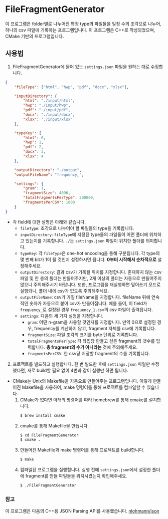 # FileFragmentGenerator
이 프로그램은 folder별로 나누어진 특정 type의 파일들을 일정 수의 조각으로 나누어, 하나의 csv 파일에 기록하는 프로그램입니다.
이 프로그램은 C++로 작성되었으며, CMake 기반의 프로그램입니다.

## 사용법
1. FileFragmentGenerator에 들어 있는 `settings.json` 파일을 원하는 대로 수정합니다.
```json
{
    "fileType": ["html", "hwp", "pdf", "docx", "xlsx"],

    "inputDirectory": {
        "html": "./input/html",
        "hwp": "./input/hwp",
        "pdf": "./input/pdf",
        "docx": "./input/docx",
        "xlsx": "./input/xlsx"
    },

    "typeKey": {
        "html": 0,
        "hwp": 1,
        "pdf": 2,
        "docx": 3,
        "xlsx": 4
    },

    "outputDirectory": "./output",
    "outputFileName": "frequency_",

    "settings": {
        "gram": 1,
        "fragmentSize": 4096,
        "totalFragmentsPerType": 200000,
        "fragmentsPerCSV": 1000
    }
}

```

- 각 field에 대한 설명은 아래와 같습니다.
    * `fileType`: 조각으로 나누어야 할 파일들의 type을 기록합니다.
    *  `inputDirectory`: `fileType`에 지정된 type들의 파일들이 어떤 폴더에 위치하고 있는지를 기록합니다.
	`./`는 `settings.json` 파일이 위치한 폴더를 의미합니다.
    * `typeKey`: 각 `fileType`은 one-hot encoding을 통해 구분됩니다. 각 type의 몇 번째 bit가 1이 될 것인지 설정하시면 됩니다. **0부터 시작해서 순차적으로** 설정해주세요.
    * `outputDirectory`: 결과 csv가 기록될 위치를 지정합니다. 존재하지 않는 csv 파일 및 한 층의 폴더는 만들어주지만, 2개 이상의 폴더는 자동으로 만들어주지 않으니 주의해주시기 바랍니다. 또한, 프로그램을 재실행하면 덮어쓰기 모드로 실행되니, 폴더 내에 csv가 없도록 주의해주세요.
    * `outputFileName`: csv가 가질 fileName을 지정합니다. fileName 뒤에 연속적인 숫자가 자동으로 붙어 csv가 만들어집니다. 예를 들어, 이 field가 `frequency_`로 설정된 경우 `frequency_1.csv`의 csv 파일이 출력됩니다.
    * `settings`: 다음의 세 가지 설정을 지정합니다.
		* `gram`: 어떤 n-gram을 사용할 것인지를 지정합니다.
        만약 0으로 설정된 경우, frequency를 계산하지 않고, fragment 자체를 csv에 기록합니다.
		* `fragmentSize`: 파일 조각의 크기를 byte 단위로 기록합니다.
		* `totalFragmentsPerType`: 각 타입당 만들고 싶은 fragment의 갯수를 입력합니다. **총 fragment의 수가 아니라는** 것에 주의해주세요.
		* `fragmentsPerCSV`: 한 csv당 저장할 fragment의 수를 기록합니다.

2. 프로젝트를 빌드하고 실행합니다. 한 번 빌드한 후에 `settings.json` 파일만 수정했다면, 새로 build할 필요 없이 4번과 같이 실행만 하면 됩니다.
- CMake는 Unix의 Makefile을 자동으로 만들어주는 프로그램입니다. 이렇게 만들어진 Makefile을 사용하여, make 명령어를 통해 프로젝트를 컴파일할 수 있습니다.
    1. CMake가 없다면 아래의 명령어를 따라 homebrew를 통해 cmake를 설치합니다.
        ```bash
        $ brew install cmake
        ```
    2. cmake를 통해 Makefile을 만듭니다.
        ```bash
        $ cd FileFragmentGenerator
        $ cmake .
        ```
    3. 만들어진 Makefile과 make 명령어를 통해 프로젝트를 build합니다.
        ```bash
        $ make
        ```
    4. 컴파일된 프로그램을 실행합니다. 실행 전에 `settings.json`에서 설정한 폴더에 fragment를 만들 파일들을 위치시켰는지 확인해주세요.
        ```bash
        $ ./FileFragmentGenerator
        ```

### 참고
이 프로그램은 다음의 C++용 JSON Parsing API를 사용했습니다. [nlohmann/json](https://github.com/nlohmann/json)
